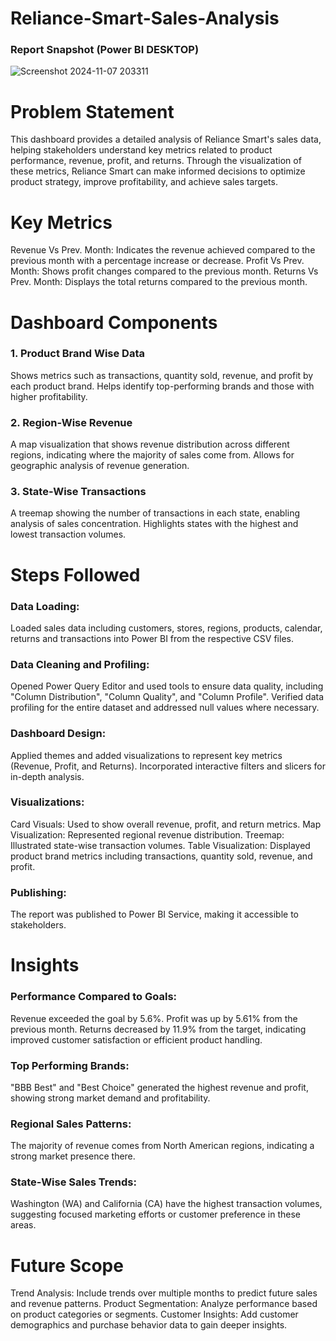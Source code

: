 # Reliance-Smart-Sales-Analysis

### Report Snapshot (Power BI DESKTOP)

 ![Screenshot 2024-11-07 203311](https://github.com/user-attachments/assets/a8bdcd6e-2a2f-4886-b80d-cc933978ef3a)

# Problem Statement
This dashboard provides a detailed analysis of Reliance Smart's sales data, helping stakeholders understand key metrics related to product performance, revenue, profit, and returns. Through the visualization of these metrics, Reliance Smart can make informed decisions to optimize product strategy, improve profitability, and achieve sales targets.

# Key Metrics
Revenue Vs Prev. Month: Indicates the revenue achieved compared to the previous month with a percentage increase or decrease.
Profit Vs Prev. Month: Shows profit changes compared to the previous month.
Returns Vs Prev. Month: Displays the total returns compared to the previous month.

# Dashboard Components
### 1. Product Brand Wise Data
Shows metrics such as transactions, quantity sold, revenue, and profit by each product brand.
Helps identify top-performing brands and those with higher profitability.
### 2. Region-Wise Revenue
A map visualization that shows revenue distribution across different regions, indicating where the majority of sales come from.
Allows for geographic analysis of revenue generation.
### 3. State-Wise Transactions
A treemap showing the number of transactions in each state, enabling analysis of sales concentration.
Highlights states with the highest and lowest transaction volumes.

# Steps Followed
### Data Loading:
Loaded sales data including customers, stores, regions, products, calendar, returns and transactions into Power BI from the respective CSV files.

### Data Cleaning and Profiling:
Opened Power Query Editor and used tools to ensure data quality, including "Column Distribution", "Column Quality", and "Column Profile".
Verified data profiling for the entire dataset and addressed null values where necessary.

### Dashboard Design:
Applied themes and added visualizations to represent key metrics (Revenue, Profit, and Returns).
Incorporated interactive filters and slicers for in-depth analysis.

### Visualizations:
Card Visuals: Used to show overall revenue, profit, and return metrics.
Map Visualization: Represented regional revenue distribution.
Treemap: Illustrated state-wise transaction volumes.
Table Visualization: Displayed product brand metrics including transactions, quantity sold, revenue, and profit.

### Publishing:
The report was published to Power BI Service, making it accessible to stakeholders.

# Insights
### Performance Compared to Goals:
Revenue exceeded the goal by 5.6%.
Profit was up by 5.61% from the previous month.
Returns decreased by 11.9% from the target, indicating improved customer satisfaction or efficient product handling.

### Top Performing Brands:
"BBB Best" and "Best Choice" generated the highest revenue and profit, showing strong market demand and profitability.

### Regional Sales Patterns:
The majority of revenue comes from North American regions, indicating a strong market presence there.

### State-Wise Sales Trends:
Washington (WA) and California (CA) have the highest transaction volumes, suggesting focused marketing efforts or customer preference in these areas.

# Future Scope
Trend Analysis: Include trends over multiple months to predict future sales and revenue patterns.
Product Segmentation: Analyze performance based on product categories or segments.
Customer Insights: Add customer demographics and purchase behavior data to gain deeper insights.





